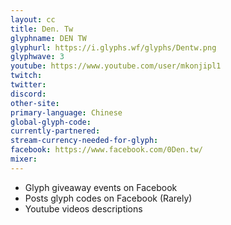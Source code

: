 ```yaml
---
layout: cc
title: Den. Tw
glyphname: DEN TW
glyphurl: https://i.glyphs.wf/glyphs/Dentw.png
glyphwave: 3
youtube: https://www.youtube.com/user/mkonjipl1
twitch: 
twitter: 
discord: 
other-site: 
primary-language: Chinese
global-glyph-code: 
currently-partnered: 
stream-currency-needed-for-glyph: 
facebook: https://www.facebook.com/0Den.tw/
mixer: 
---
```

* Glyph giveaway events on Facebook
* Posts glyph codes on Facebook (Rarely)
* Youtube videos descriptions
